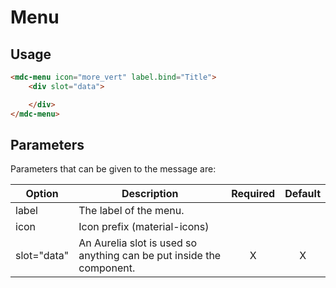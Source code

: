 # Menu

## Usage
```html
<mdc-menu icon="more_vert" label.bind="Title">
    <div slot="data">

    </div>
</mdc-menu>
```

## Parameters
Parameters that can be given to the message are:

| Option | Description | Required | Default |
|--|--|:--:|:--:|
| label	| The label of the menu. |  |  |
| icon | Icon prefix (material-icons) |	 | 	|
| slot="data" | An Aurelia slot is used so anything can be put inside the component. | X | X |